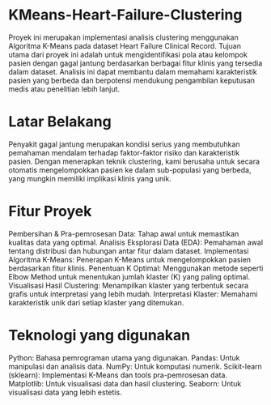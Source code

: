 # KMeans-Heart-Failure-Clustering
Proyek ini merupakan implementasi analisis clustering menggunakan Algoritma K-Means pada dataset Heart Failure Clinical Record. Tujuan utama dari proyek ini adalah untuk mengidentifikasi pola atau kelompok pasien dengan gagal jantung berdasarkan berbagai fitur klinis yang tersedia dalam dataset. Analisis ini dapat membantu dalam memahami karakteristik pasien yang berbeda dan berpotensi mendukung pengambilan keputusan medis atau penelitian lebih lanjut.
# Latar Belakang
Penyakit gagal jantung merupakan kondisi serius yang membutuhkan pemahaman mendalam terhadap faktor-faktor risiko dan karakteristik pasien. Dengan menerapkan teknik clustering, kami berusaha untuk secara otomatis mengelompokkan pasien ke dalam sub-populasi yang berbeda, yang mungkin memiliki implikasi klinis yang unik.
# Fitur Proyek
Pembersihan & Pra-pemrosesan Data: Tahap awal untuk memastikan kualitas data yang optimal.
Analisis Eksplorasi Data (EDA): Pemahaman awal tentang distribusi dan hubungan antar fitur dalam dataset.
Implementasi Algoritma K-Means: Penerapan K-Means untuk mengelompokkan pasien berdasarkan fitur klinis.
Penentuan K Optimal: Menggunakan metode seperti Elbow Method untuk menentukan jumlah klaster (K) yang paling optimal.
Visualisasi Hasil Clustering: Menampilkan klaster yang terbentuk secara grafis untuk interpretasi yang lebih mudah.
Interpretasi Klaster: Memahami karakteristik unik dari setiap klaster yang ditemukan.
# Teknologi yang digunakan
Python: Bahasa pemrograman utama yang digunakan.
Pandas: Untuk manipulasi dan analisis data.
NumPy: Untuk komputasi numerik.
Scikit-learn (sklearn): Implementasi K-Means dan tools pra-pemrosesan data.
Matplotlib: Untuk visualisasi data dan hasil clustering.
Seaborn: Untuk visualisasi data yang lebih estetis.
